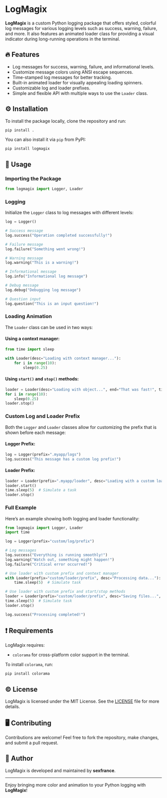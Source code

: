 # LogMagix

**LogMagix** is a custom Python logging package that offers styled, colorful log messages for various logging levels such as success, warning, failure, and more. It also features an animated loader class for providing a visual indicator during long-running operations in the terminal.

## 🔥 Features

- Log messages for success, warning, failure, and informational levels.
- Customize message colors using ANSI escape sequences.
- Time-stamped log messages for better tracking.
- Built-in animated loader for visually appealing loading spinners.
- Customizable log and loader prefixes.
- Simple and flexible API with multiple ways to use the `Loader` class.

## ⚙️ Installation

To install the package locally, clone the repository and run:

```bash
pip install .
```

You can also install it via `pip` from PyPI:

```bash
pip install logmagix
```

## 🔧 Usage

### Importing the Package

```python
from logmagix import Logger, Loader
```

### Logging

Initialize the `Logger` class to log messages with different levels:

```python
log = Logger()

# Success message
log.success("Operation completed successfully!")

# Failure message
log.failure("Something went wrong!")

# Warning message
log.warning("This is a warning!")

# Informational message
log.info("Informational log message")

# Debug message
log.debug("Debugging log message")

# Question input
log.question("This is an input question!")
```

### Loading Animation

The `Loader` class can be used in two ways:

#### Using a context manager:
```python
from time import sleep

with Loader(desc="Loading with context manager..."):
    for i in range(10):
        sleep(0.25)
```

#### Using `start()` and `stop()` methods:

```python
loader = Loader(desc="Loading with object...", end="That was fast!", timeout=0.05).start()
for i in range(10):
    sleep(0.25)
loader.stop()
```

### Custom Log and Loader Prefix

Both the `Logger` and `Loader` classes allow for customizing the prefix that is shown before each message:

#### Logger Prefix:
```python
log = Logger(prefix=".myapp/logs")
log.success("This message has a custom log prefix!")
```

#### Loader Prefix:
```python
loader = Loader(prefix=".myapp/loader", desc="Loading with a custom loader prefix...")
loader.start()
time.sleep(5)  # Simulate a task
loader.stop()
```

### Full Example

Here’s an example showing both logging and loader functionality:

```python
from logmagix import Logger, Loader
import time

log = Logger(prefix="custom/log/prefix")

# Log messages
log.success("Everything is running smoothly!")
log.warning("Watch out, something might happen!")
log.failure("Critical error occurred!")

# Use loader with custom prefix and context manager
with Loader(prefix="custom/loader/prefix", desc="Processing data..."):
    time.sleep(5)  # Simulate task

# Use loader with custom prefix and start/stop methods
loader = Loader(prefix="custom/loader/prefix", desc="Saving files...", end="Done!", timeout=0.05).start()
time.sleep(5)  # Simulate task
loader.stop()

log.success("Processing completed!")
```

## ❗ Requirements

LogMagix requires:

- `colorama` for cross-platform color support in the terminal.

To install `colorama`, run:

```bash
pip install colorama
```

## ©️ License

LogMagix is licensed under the MIT License. See the [LICENSE](LICENSE) file for more details.

## 🖥️ Contributing

Contributions are welcome! Feel free to fork the repository, make changes, and submit a pull request.

## 👤 Author

LogMagix is developed and maintained by **sexfrance**.

---

Enjoy bringing more color and animation to your Python logging with **LogMagix**!


